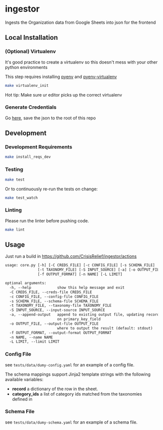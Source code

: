 # ingestor

Ingests the Organization data from Google Sheets into json for the frontend

## Local Installation

### (Optional) Virtualenv

It's good practice to create a virtualenv so this doesn't mess with your other python environments

This step requires installing [pyenv](https://github.com/pyenv/pyenv) and [pyenv-virtualenv](https://github.com/pyenv/pyenv-virtualenv)

```bash
make virtualenv_init
```

Hot tip: Make sure ur editor picks up the correct virtualenv

### Generate Credentials

Go [here](https://medium.com/@vince.shields913/reading-google-sheets-into-a-pandas-dataframe-with-gspread-and-oauth2-375b932be7bf), save the json to the root of this repo

## Development

### Development Requirements

```bash
make install_reqs_dev
```

### Testing

```bash
make test
```

Or to continuously re-run the tests on change:

```bash
make test_watch
```

### Linting

Please run the linter before pushing code.

```bash
make lint
```

## Usage

Just run a build in https://github.com/CrisisRelief/ingestor/actions

```txt
usage: core.py [-h] [-C CREDS_FILE] [-c CONFIG_FILE] [-s SCHEMA_FILE]
               [-t TAXONOMY_FILE] [-S INPUT_SOURCE] [-a] [-o OUTPUT_FILE]
               [-f OUTPUT_FORMAT] [-n NAME] [-L LIMIT]

optional arguments:
  -h, --help            show this help message and exit
  -C CREDS_FILE, --creds-file CREDS_FILE
  -c CONFIG_FILE, --config-file CONFIG_FILE
  -s SCHEMA_FILE, --schema-file SCHEMA_FILE
  -t TAXONOMY_FILE, --taxonomy-file TAXONOMY_FILE
  -S INPUT_SOURCE, --input-source INPUT_SOURCE
  -a, --append-output   append to existing output file, updating records based
                        on primary_key_field
  -o OUTPUT_FILE, --output-file OUTPUT_FILE
                        where to output the result (default: stdout)
  -f OUTPUT_FORMAT, --output-format OUTPUT_FORMAT
  -n NAME, --name NAME
  -L LIMIT, --limit LIMIT
```

### Config File

see `tests/data/dumy-config.yaml` for an example of a config file.

The schema mappings support Jinja2 template strings with the following available variables:

- **record** a dictionary of the row in the sheet.
- **category_ids** a list of category ids matched from the taxonomies defined in

### Schema File

see `tests/data/dumy-schema.yaml` for an example of a schema file.
